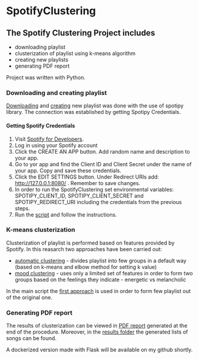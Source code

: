 # SpotifyClustering

## The Spotify Clustering Project includes
- downloading playlist
- clusterization of playlist using k-means algorithm
- creating new playlists
- generating PDF report

Project was written with Python.

### Downloading and creating playlist
[Downloading](https://github.com/deszczowaa/SpotifyClustering/blob/master/download_playlist.py) and [creating](https://github.com/deszczowaa/SpotifyClustering/blob/master/create_playlist.py) new playlist was done with the use of spotipy library. The connection was established by getting Spotipy Credentials.

#### Getting Spotify Credentials
1. Visit [Spotify for Developers](https://developer.spotify.com/dashboard/login).
2. Log in using your Spotify account
3. Click the CREATE AN APP button. Add random name and description to your app.
4. Go to yor app and find the Client ID and Client Secret under the name of your app. Copy and save these credentials.
5. Click the EDIT SETTINGS button. Under Redirect URIs add: http://127.0.0.1:8080/ . Remember to save changes.
6.  In order to run the SpotifyClustering set environmental variables: SPOTIPY_CLIENT_ID, SPOTIPY_CLIENT_SECRET and SPOTIPY_REDIRECT_URI including the credentials from the previous steps.
7. Run the [script](https://github.com/deszczowaa/SpotifyClustering/blob/master/main.py) and follow the instructions. 

### K-means clusterization

Clusterization of playlist is performed based on features provided by Spotify. In this reasarch two approaches have been carried out:
- [automatic clustering](https://github.com/deszczowaa/SpotifyClustering/blob/master/k-means-clustering.ipynb) - divides playlist into few groups in a default way (based on k-means and elbow method for setting k value)
- [mood clustering](https://github.com/deszczowaa/SpotifyClustering/blob/master/mood-based-clustering.ipynb) - uses only a limited set of features in order to form two groups based on the feelings they indicate - energetic vs melancholic

In the main script the [first approach](https://github.com/deszczowaa/SpotifyClustering/blob/master/cluster_playlist.py) is used in order to form few playlist out of the original one.

### Generating PDF report
The results of clusterization can be viewed in [PDF report](https://github.com/deszczowaa/SpotifyClustering/blob/master/Clustering-report.pdf) generated at the end of the procedure. Moreover, in the [results folder](https://github.com/deszczowaa/SpotifyClustering/tree/master/clusteredLevel22) the generated lists of songs can be found.

A dockerized version made with Flask will be available on my github shortly.
